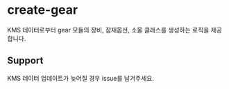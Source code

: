 # create-gear
KMS 데이터로부터 gear 모듈의 장비, 잠재옵션, 소울 클래스를 생성하는 로직을 제공합니다.

## Support
KMS 데이터 업데이트가 늦어질 경우 issue를 남겨주세요.
